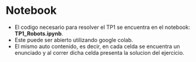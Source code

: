 # Notebook

- El codigo necesario para resolver el TP1 se encuentra en el notebook: **TP1_Robots.ipynb**.
- Este puede ser abierto utilizando google colab.
- El mismo auto contenido, es decir, en cada celda se encuentra un enunciado y al correr dicha celda presenta la solucion del ejercicio.
